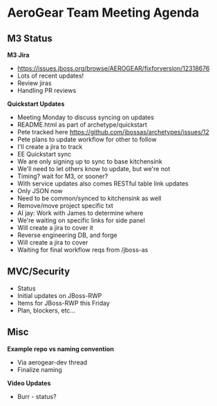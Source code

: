AeroGear Team Meeting Agenda
============================

M3 Status
---------

__M3 Jira__

* https://issues.jboss.org/browse/AEROGEAR/fixforversion/12318676
* Lots of recent updates!
* Review jiras
* Handling PR reviews

__Quickstart Updates__

* Meeting Monday to discuss syncing on updates
 * README.html as part of archetype/quickstart
  * Pete tracked here https://github.com/jbossas/archetypes/issues/12
   * Pete plans to update workflow for other to follow
  * I'll create a jira to track
 * EE Quickstart sync
  * We are only signing up to sync to base kitchensink
   * We'll need to let others know to update, but we're not
   * Timing? wait for M3, or sooner?
  * With service updates also comes RESTful table link updates
   * Only JSON now
   * Need to be common/synced to kitchensink as well
 * Remove/move project specific txt
  * AI jay: Work with James to determine where
 * We're waiting on specific links for side panel
  * Will create a jira to cover it
 * Reverse engineering DB, and forge
  * Will create a jira to cover
  * Waiting for final workflow reqs from /jboss-as
 
MVC/Security 
------------

* Status
* Initial updates on JBoss-RWP
* Items for JBoss-RWP this Friday
* Plan, blockers, etc...

Misc
----

__Example repo vs naming convention__

* Via aerogear-dev thread 
 * Finalize naming
 
__Video Updates__

* Burr - status?